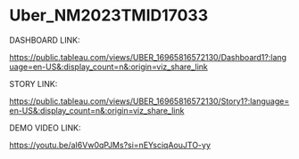 # Uber_NM2023TMID17033

DASHBOARD LINK:

https://public.tableau.com/views/UBER_16965816572130/Dashboard1?:language=en-US&:display_count=n&:origin=viz_share_link

STORY LINK:

https://public.tableau.com/views/UBER_16965816572130/Story1?:language=en-US&:display_count=n&:origin=viz_share_link

DEMO VIDEO LINK:

https://youtu.be/aI6Vw0qPJMs?si=nEYsciqAouJTO-yy
